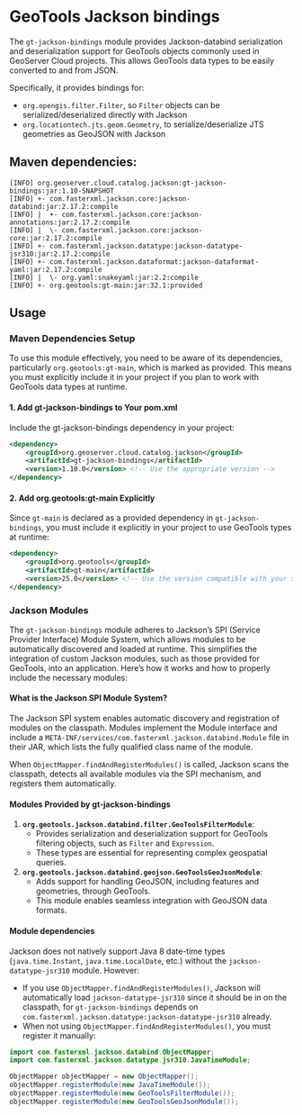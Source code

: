 # GeoTools Jackson bindings


The `gt-jackson-bindings` module provides Jackson-databind serialization and deserialization support for GeoTools objects
commonly used in GeoServer Cloud projects. This allows GeoTools data types to be easily converted to and from JSON.

Specifically, it provides bindings for:

- `org.opengis.filter.Filter`, so `Filter` objects can be serialized/deserialized directly with Jackson
- `org.locationtech.jts.geom.Geometry`, to serialize/deserialize JTS geometries as GeoJSON with Jackson

  
## Maven dependencies:

```shell
[INFO] org.geoserver.cloud.catalog.jackson:gt-jackson-bindings:jar:1.10-SNAPSHOT
[INFO] +- com.fasterxml.jackson.core:jackson-databind:jar:2.17.2:compile
[INFO] |  +- com.fasterxml.jackson.core:jackson-annotations:jar:2.17.2:compile
[INFO] |  \- com.fasterxml.jackson.core:jackson-core:jar:2.17.2:compile
[INFO] +- com.fasterxml.jackson.datatype:jackson-datatype-jsr310:jar:2.17.2:compile
[INFO] +- com.fasterxml.jackson.dataformat:jackson-dataformat-yaml:jar:2.17.2:compile
[INFO] |  \- org.yaml:snakeyaml:jar:2.2:compile
[INFO] +- org.geotools:gt-main:jar:32.1:provided
```

## Usage


### Maven Dependencies Setup

To use this module effectively, you need to be aware of its dependencies, particularly `org.geotools:gt-main`, which is marked as provided.
This means you must explicitly include it in your project if you plan to work with GeoTools data types at runtime.

#### 1. Add gt-jackson-bindings to Your pom.xml

Include the gt-jackson-bindings dependency in your project:

```xml
<dependency>
    <groupId>org.geoserver.cloud.catalog.jackson</groupId>
    <artifactId>gt-jackson-bindings</artifactId>
    <version>1.10.0</version> <!-- Use the appropriate version -->
</dependency>
```

#### 2. Add org.geotools:gt-main Explicitly

Since `gt-main` is declared as a provided dependency in `gt-jackson-bindings`, you must include it explicitly in your project to use GeoTools types at runtime:

```xml
<dependency>
    <groupId>org.geotools</groupId>
    <artifactId>gt-main</artifactId>
    <version>25.0</version> <!-- Use the version compatible with your setup -->
</dependency>
```

### Jackson Modules

The `gt-jackson-bindings` module adheres to Jackson’s SPI (Service Provider Interface) Module System, which allows modules to be automatically discovered and loaded at runtime. This simplifies the integration of custom Jackson modules, such as those provided for GeoTools, into an application. Here’s how it works and how to properly include the necessary modules:

#### What is the Jackson SPI Module System?

The Jackson SPI system enables automatic discovery and registration of modules on the classpath.
Modules implement the Module interface and include a `META-INF/services/com.fasterxml.jackson.databind.Module` file in their JAR, which lists the fully qualified class name of the module.

When `ObjectMapper.findAndRegisterModules()` is called, Jackson scans the classpath, detects all available modules via the SPI mechanism, and registers them automatically.

#### Modules Provided by gt-jackson-bindings

1. **`org.geotools.jackson.databind.filter.GeoToolsFilterModule`**:
    - Provides serialization and deserialization support for GeoTools filtering objects, such as `Filter` and `Expression`.
    - These types are essential for representing complex geospatial queries.
2. **`org.geotools.jackson.databind.geojson.GeoToolsGeoJsonModule`**:
    - Adds support for handling GeoJSON, including features and geometries, through GeoTools.
    - This module enables seamless integration with GeoJSON data formats.

#### Module dependencies

Jackson does not natively support Java 8 date-time types (`java.time.Instant`, `java.time.LocalDate`, etc.) without the `jackson-datatype-jsr310` module. However:

* If you use `ObjectMapper.findAndRegisterModules()`, Jackson will automatically load `jackson-datatype-jsr310` since it should be in on the classpath, for `gt-jackson-bindings` depends on `com.fasterxml.jackson.datatype:jackson-datatype-jsr310` already.
* When not using `ObjectMapper.findAndRegisterModules()`, you must register it manually:

```java
import com.fasterxml.jackson.databind.ObjectMapper;
import com.fasterxml.jackson.datatype.jsr310.JavaTimeModule;

ObjectMapper objectMapper = new ObjectMapper();
objectMapper.registerModule(new JavaTimeModule());
objectMapper.registerModule(new GeoToolsFilterModule());
objectMapper.registerModule(new GeoToolsGeoJsonModule());
```
  
